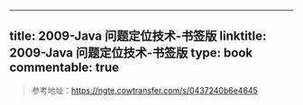
---
title: 2009-Java 问题定位技术-书签版
linktitle: 2009-Java 问题定位技术-书签版
type: book
commentable: true
---

> 参考地址：https://ngte.cowtransfer.com/s/0437240b6e4645

    